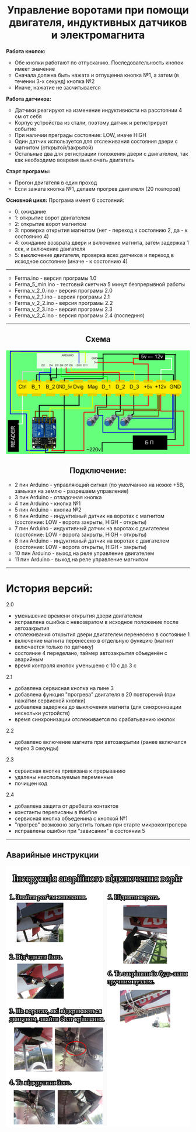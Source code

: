 <h1 align="center">Управление воротами при помощи двигателя, индуктивных датчиков и электромагнита</h1>  
  <b>Работа кнопок:</b>
  <ul type="circle">
   <li>Обе кнопки работают по отпусканию. Последовательность кнопок имеет значение
    <li>Сначала должна быть нажата и отпущенна кнопка №1, а затем (в течении 3-х секунд) кнопка №2
    <li>Иначе, нажатие не засчитывается
    </ul>
  <b>Работа датчиков:</b>
  <ul type="circle">
    <li>Датчики реагируют на изменение индуктивности на расстоянии 4 см от себя
    <li>Корпус устройства из стали, поэтому датчик и регистрирует событие
    <li>При наличии преграды состояние: LOW, иначе HIGH
    <li>Один датчик используется для отслеживания состояния двери с магнитом (открытой/закрытой)
    <li>Остальные два для регистрации положения двери с двигателем, так как необходимо вовремя выключать двигатель
  </ul>
  <b>Старт програмы:</b>
    <ul type="circle">
    <li>Прогон двигателя в один проход<br />
    <li>Если зажата кнопка №1, делаем прогрев двигателя (20 повторов)<br />
  </ul>
  <b>Основной цикл:</b>
    Програма имеет 6 состояний:<br />
    <ul type="circle">
    <li>0: ожидание
    <li>1: открытие ворот двигателем
    <li>2: открытие ворот магнитом
    <li>3: проверка открытия магнитом (нет - переход к состоянию 2, да - к состоянию 4)
    <li>4: ожидание возврата двери и включение магнита, затем задержка 1 сек, и включение двигателя
    <li>5: выключение двигателя, проверка всех датчиков и переход в исходное состояние (иначе - к состоянию 4)
    </ul>
<hr>
<ul type="circle">
<li>Ferma.ino - версия програмы 1.0
<li>Ferma_5_min.ino - тестовый скетч на 5 минут безпрерывной работы
<li>Ferma_v_2_0.ino - версия програмы 2.0
<li>Ferma_v_2_1.ino - версия програмы 2.1
<li>Ferma_v_2_2.ino - версия програмы 2.2
<li>Ferma_v_2_3.ino - версия програмы 2.3
<li>Ferma_v_2_4.ino - версия програмы 2.4 (последння)
</ul>
<hr>
<h2 align="center"><b>Схема</b></h2>
<img src="el_scheme.jpg">
<h2 align="center"><b>Подключение:</b></h2>
  <ul type="circle">
    <li>2 пин Arduino - управляющий сигнал (по умолчанию на ножке +5В, замыкая на землю - разрешаем управление)
    <li>3 пин Arduino - отладочная кнопка
    <li>4 пин Arduino - кнопка №1
    <li>5 пин Arduino - кнопка №2
    <li>6 пин Arduino - индуктивный датчик на воротах с магнитом (состояние: LOW - ворота закрыты, HIGH - открыты)
    <li>7 пин Arduino - индуктивный датчик на воротах с двигателем (состояние: LOW - ворота закрыты, HIGH - открыты)
    <li>8 пин Arduino - индуктивный датчик на воротах с двигателем (состояние: LOW - ворота открыты, HIGH - закрыты)
    <li>10 пин Arduino - выход на реле управление двигателем
    <li>11 пин Arduino - выход на реле управление магнитом
  </ul> 
<hr>
<h1><b>История версий:</b></h1>
  2.0<br />
  <ul>
    <li>уменьшение времени открытия двери двигателем
    <li>исправлена ошибка с невозвратом в исходное положение после автозакрытия
    <li>отслеживания открытия двери двигателем перенесено в состояние 1
    <li>включение магнита перенесено в отдельную функцию (магнит включается только по датчику)
    <li>состояние 4 переделано, таймер автозакрытия объеденён с аварийным
    <li>время контроля кнопок уменьшено с 10 с до 3 с
  </ul>  
  2.1
  <ul>
    <li>добавлена сервисная кнопка на пине 3
    <li>добавлена функция "прогрева" двигателя в 20 повторений (при нажатии сервисной кнопки)
    <li>добавлена задержка до выключения магнита (для синхронизации нескольки устройств)
    <li>время синхронизации отслеживается по срабатыванию кнопок
   </ul> 
  2.2
  <ul>
    <li>добавлено включение магнита при автозакрытии (ранее включался через 3 секунды)   
  </ul> 
  2.3
  <ul>
    <li>сервисная кнопка привязана к прерыванию
    <li>удалены неиспользуемые переменные
    <li>почищен код
   </ul> 
  2.4
  <ul>
    <li>добавлена защита от дребезга контактов
    <li>константы переписаны в #define
    <li>сервисная кнопка объеденина с кнопкой №1
    <li>"прогрев" возможно запустить только при старте микроконтролера
    <li>исправлены ошибки при "зависании"  в состоянии 5  
  </ul>
<hr>
<h2>Аварийные инструкции</h2>
<img src="instr1.jpg"></br>
